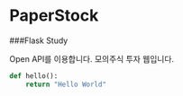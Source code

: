 # PaperStock
###Flask Study


Open API를 이용합니다.
모의주식 투자 웹입니다.


```python
def hello():
    return "Hello World"
```
